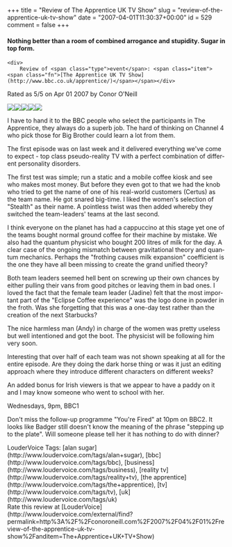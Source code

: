+++
title = "Review of The Apprentice UK TV Show"
slug = "review-of-the-apprentice-uk-tv-show"
date = "2007-04-01T11:30:37+00:00"
id = 529
comment = false
+++

<div lang="en" class="hreview">

#### Nothing better than a room of combined arrogance and stupidity. Sugar in top form.

    <div>
        Review of <span class="type">event</span>: <span class="item"><span class="fn">[The Apprentice UK TV Show](http://www.bbc.co.uk/apprentice/)</span></span></div> 
Rated as <span class="rating">5</span>/5 on <span class="dtreviewed">Apr 01 2007</span> by <span class="reviewer vcard"><span class="fn">Conor O'Neill</span></span>
    <div><span class="stars" title="5">![](http://beta.loudervoice.com/static/images/small-star.png)![](http://beta.loudervoice.com/static/images/small-star.png)![](http://beta.loudervoice.com/static/images/small-star.png)![](http://beta.loudervoice.com/static/images/small-star.png)![](http://beta.loudervoice.com/static/images/small-star.png)</span></div>
    <div class="description">

I have to hand it to the BBC people who select the participants in The Apprentice, they always do a superb job. The hard of thinking on Channel 4 who pick those for Big Brother could learn a lot from them.

The first episode was on last week and it delivered everything we've come to expect - top class pseudo-reality TV with a perfect combination of different personality disorders.

The first test was simple; run a static and a mobile coffee kiosk and see who makes most money. But before they even got to that we had the knob who tried to get the name of one of his real-world customers (Certus) as the team name. He got snared big-time. I liked the women's selection of "Stealth" as their name. A pointless twist was then added whereby they switched the team-leaders' teams at the last second.

I think everyone on the planet has had a cappuccino at this stage yet one of the teams bought normal ground coffee for their machine by mistake. We also had the quantum physicist who bought 200 litres of milk for the day. A clear case of the ongoing mismatch between gravitational theory and quantum mechanics. Perhaps the "frothing causes milk expansion" coefficient is the one they have all been missing to create the grand unified theory?

Both team leaders seemed hell bent on screwing up their own chances by either pulling their vans from good pitches or leaving them in bad ones. I loved the fact that the female team leader (Jadine) felt that the most important part of the "Eclipse Coffee experience" was the logo done in powder in the froth. Was she forgetting that this was a one-day test rather than the creation of the next Starbucks?

The nice harmless man (Andy) in charge of the women was pretty useless but well intentioned and got the boot. The physicist will be following him very soon.

Interesting that over half of each team was not shown speaking at all for the entire episode. Are they doing the dark horse thing or was it just an editing approach where they introduce different characters on different weeks?

An added bonus for Irish viewers is that we appear to have a paddy on it and I may know someone who went to school with her.

Wednesdays, 9pm, BBC1

Don't miss the follow-up programme "You're Fired" at 10pm on BBC2\. It looks like Badger still doesn't know the meaning of the phrase "stepping up to the plate". Will someone please tell her it has nothing to do with dinner?
</div>
    <div class="review_tags">LouderVoice Tags: [alan sugar](http://www.loudervoice.com/tags/alan+sugar), [bbc](http://www.loudervoice.com/tags/bbc), [business](http://www.loudervoice.com/tags/business), [reality tv](http://www.loudervoice.com/tags/reality+tv), [the apprentice](http://www.loudervoice.com/tags/the+apprentice), [tv](http://www.loudervoice.com/tags/tv), [uk](http://www.loudervoice.com/tags/uk)</div>
    <div class="rate">Rate this review at [LouderVoice](http://www.loudervoice.com/external/find?permalink=http%3A%2F%2Fconoroneill.com%2F2007%2F04%2F01%2Freview-of-the-apprentice-uk-tv-show%2Fanditem=The+Apprentice+UK+TV+Show)</div>
</div>
